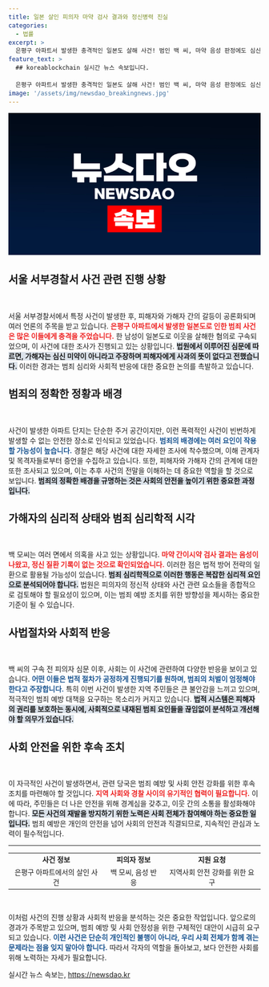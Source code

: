 ```yaml
---
title: 일본 살인 피의자 마약 검사 결과와 정신병력 진실
categories:
  - 법률
excerpt: >
  은평구 아파트서 발생한 충격적인 일본도 살해 사건! 범인 백 씨, 마약 음성 판정에도 심신미약 주장 없이 피해자에 대한 미안함 없는 발언… 그 이유는?
feature_text: >
  ## koreablockchain 실시간 뉴스 속보입니다.

  은평구 아파트서 발생한 충격적인 일본도 살해 사건! 범인 백 씨, 마약 음성 판정에도 심신미약 주장 없이 피해자에 대한 미안함 없는 발언… 그 이유는?
image: '/assets/img/newsdao_breakingnews.jpg'
---
```


<p><img src="/assets/img/newsdao_breakingnews.jpg" alt="koreablockchain 속보" /></p>

<h2 data-ke-size="size26">서울 서부경찰서 사건 관련 진행 상황</h2>

<p data-ke-size="size16">&nbsp;</p>

<p>서울 서부경찰서에서 특정 사건이 발생한 후, 피해자와 가해자 간의 갈등이 공론화되며 여러 언론의 주목을 받고 있습니다. <b><span style="color: #ee2323;">은평구 아파트에서 발생한 일본도로 인한 범죄 사건은 많은 이들에게 충격을 주었습니다.</span></b> 한 남성이 일본도로 이웃을 살해한 혐의로 구속되었으며, 이 사건에 대한 조사가 진행되고 있는 상황입니다. <b><span style="background-color: #21538527;">법원에서 이루어진 심문에 따르면, 가해자는 심신 미약이 아니라고 주장하며 피해자에게 사과의 뜻이 없다고 전했습니다.</span></b> 이러한 경과는 범죄 심리와 사회적 반응에 대한 중요한 논의를 촉발하고 있습니다.</p>

<h2 data-ke-size="size26">범죄의 정확한 정황과 배경</h2>

<p data-ke-size="size16">&nbsp;</p>

<p>사건이 발생한 아파트 단지는 단순한 주거 공간이지만, 이런 폭력적인 사건이 빈번하게 발생할 수 없는 안전한 장소로 인식되고 있었습니다. <b><span style="color: #1a5490;">범죄의 배경에는 여러 요인이 작용할 가능성이 높습니다.</span></b> 경찰은 해당 사건에 대한 자세한 조사에 착수했으며, 이해 관계자 및 목격자들로부터 증언을 수집하고 있습니다. 또한, 피해자와 가해자 간의 관계에 대한 또한 조사되고 있으며, 이는 추후 사건의 전말을 이해하는 데 중요한 역할을 할 것으로 보입니다. <b><span style="background-color: #21538527;">범죄의 정확한 배경을 규명하는 것은 사회의 안전을 높이기 위한 중요한 과정입니다.</span></b></p>

<h2 data-ke-size="size26">가해자의 심리적 상태와 범죄 심리학적 시각</h2>

<p data-ke-size="size16">&nbsp;</p>

<p>백 모씨는 여러 면에서 의혹을 사고 있는 상황입니다. <b><span style="color: #ee2323;">마약 간이시약 검사 결과는 음성이 나왔고, 정신 질환 기록이 없는 것으로 확인되었습니다.</span></b> 이러한 점은 법적 방어 전략의 일환으로 활용될 가능성이 있습니다. <b><span style="background-color: #21538527;">범죄 심리학적으로 이러한 행동은 복잡한 심리적 요인으로 분석되어야 합니다.</span></b> 법원은 피의자의 정신적 상태와 사건 관련 요소들을 종합적으로 검토해야 할 필요성이 있으며, 이는 범죄 예방 조치를 위한 방향성을 제시하는 중요한 기준이 될 수 있습니다.</p>

<h2 data-ke-size="size26">사법절차와 사회적 반응</h2>

<p data-ke-size="size16">&nbsp;</p>

<p>백 씨의 구속 전 피의자 심문 이후, 사회는 이 사건에 관련하여 다양한 반응을 보이고 있습니다. <b><span style="color: #1a5490;">어떤 이들은 법적 절차가 공정하게 진행되기를 원하며, 범죄의 처벌이 엄정해야 한다고 주장합니다.</span></b> 특히 이번 사건이 발생한 지역 주민들은 큰 불안감을 느끼고 있으며, 적극적인 범죄 예방 대책을 요구하는 목소리가 커지고 있습니다. <b><span style="background-color: #21538527;">법적 시스템은 피해자의 권리를 보호하는 동시에, 사회적으로 내재된 범죄 요인들을 끊임없이 분석하고 개선해야 할 의무가 있습니다.</span></b></p>

<h2 data-ke-size="size26">사회 안전을 위한 후속 조치</h2>

<p data-ke-size="size16">&nbsp;</p>

<p>이 자극적인 사건이 발생하면서, 관련 당국은 범죄 예방 및 사회 안전 강화를 위한 후속 조치를 마련해야 할 것입니다. <b><span style="color: #ee2323;">지역 사회와 경찰 사이의 유기적인 협력이 필요합니다.</span></b> 이에 따라, 주민들은 더 나은 안전을 위해 경계심을 갖추고, 이웃 간의 소통을 활성화해야 합니다. <b><span style="background-color: #21538527;">모든 사건의 재발을 방지하기 위한 노력은 사회 전체가 참여해야 하는 중요한 일입니다.</span></b> 범죄 예방은 개인의 안전을 넘어 사회의 안전과 직결되므로, 지속적인 관심과 노력이 필수적입니다.</p>

<hr>

<table style="width:100%;">
<tr>
<td style="text-align: center; height: 17px;"><b>사건 정보</b></td>
<td style="text-align: center; height: 17px;"><b>피의자 정보</b></td>
<td style="text-align: center; height: 17px;"><b>지원 요청</b></td>
</tr>
<tr>
<td style="text-align: center; height: 17px;">은평구 아파트에서의 살인 사건</td>
<td style="text-align: center; height: 17px;">백 모씨, 음성 반응</td>
<td style="text-align: center; height: 17px;">지역사회 안전 강화를 위한 요구</td>
</tr>
</table>

<p data-ke-size="size16">&nbsp;</p>

<p>이처럼 사건의 진행 상황과 사회적 반응을 분석하는 것은 중요한 작업입니다. 앞으로의 경과가 주목받고 있으며, 범죄 예방 및 사회 안정성을 위한 구체적인 대안이 시급히 요구되고 있습니다. <b><span style="color: #1a5490;">이런 사건은 단순히 개인적인 불행이 아니라, 우리 사회 전체가 함께 겪는 문제라는 점을 잊지 말아야 합니다.</span></b> 따라서 각자의 역할을 돌아보고, 보다 안전한 사회를 위해 노력하는 자세가 필요합니다.</p>
실시간 뉴스 속보는, <a href="https://newsdao.kr" rel="dofollow">https://newsdao.kr</a>


